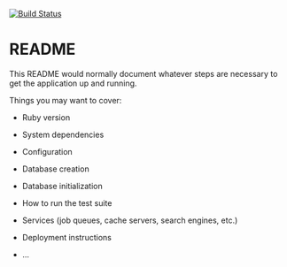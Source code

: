 [![Build Status](https://travis-ci.com/timthez/future-athletics.svg?token=ryxxY5xeaDWBLmcgYp1L&branch=dev)](https://travis-ci.com/timthez/future-athletics)

# README

This README would normally document whatever steps are necessary to get the
application up and running.

Things you may want to cover:

* Ruby version

* System dependencies

* Configuration

* Database creation

* Database initialization

* How to run the test suite

* Services (job queues, cache servers, search engines, etc.)

* Deployment instructions

* ...
